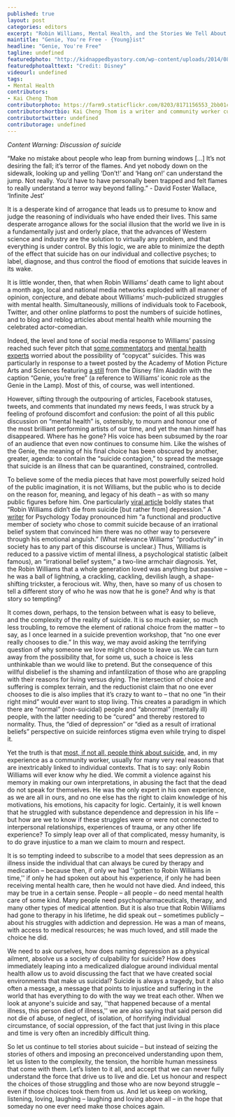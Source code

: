 ```yaml
---
published: true
layout: post
categories: editors
excerpt: "Robin Williams, Mental Health, and the Stories We Tell About Suicide"
maintitle: "Genie, You're Free - {Young}ist"
headline: "Genie, You're Free"
tagline: undefined
featuredphoto: "http://kidnappedbyastory.com/wp-content/uploads/2014/08/Prince-Spotlight-Series-Aladdin-and-Genie.png"
featuredphotoalttext: "Credit: Disney"
videourl: undefined
tags: 
- Mental Health
contributors:
- Kai Cheng Thom
contributorphoto: https://farm9.staticflickr.com/8203/8171156553_2bb01ca766.jpg
contributorshortbio: Kai Cheng Thom is a writer and community worker currently completing a Master’s degree in clinical social work.  They are also the co-founder of Monster Academy, a community mental health project for youth in Montreal.
contributortwitter: undefined
contributorage: undefined
---
```

*Content Warning: Discussion of suicide*

“Make no mistake about people who leap from burning windows […] It’s not desiring the fall; it’s terror of the flames. And yet nobody down on the sidewalk, looking up and yelling ‘Don’t!’ and ‘Hang on!’ can understand the jump. Not really. You’d have to have personally been trapped and felt flames to really understand a terror way beyond falling.” - David Foster Wallace, ‘Infinite Jest’

It is a desperate kind of arrogance that leads us to presume to know and judge the reasoning of individuals who have ended their lives. This same desperate arrogance allows for the social illusion that the world we live in is a fundamentally just and orderly place, that the advances of Western science and industry are the solution to virtually any problem, and that everything is under control. By this logic, we are able to minimize the depth of the effect that suicide has on our individual and collective psyches; to label, diagnose, and thus control the flood of emotions that suicide leaves in its wake. 

It is little wonder, then, that when Robin Williams’ death came to light about a month ago, local and national media networks exploded with all manner of opinion, conjecture, and debate about Williams’ much-publicized struggles with mental health. Simultaneously, millions of individuals took to Facebook, Twitter, and other online platforms to post the numbers of suicide hotlines, and to blog and reblog articles about mental health while mourning the celebrated actor-comedian. 

Indeed, the level and tone of social media response to Williams’ passing reached such fever pitch that [some commentators](http://www.google.com/url?q=http%3A%2F%2Fwww.thedailybeast.com%2Farticles%2F2014%2F08%2F12%2Fgenie-you-re-free-suicide-is-not-liberation.html&sa=D&sntz=1&usg=AFQjCNHMpZ4-hN-IQ2hY9bpuOh3RczZZgg) and [mental health experts](http://www.google.com/url?q=http%3A%2F%2Fwww.psychologytoday.com%2Fblog%2Fminority-report%2F201408%2Fgenie-youre-free&sa=D&sntz=1&usg=AFQjCNEP67yLx6saYG1UGmelgJbZzHTjkw) worried about the possibility of “copycat” suicides. This was particularly in response to a tweet posted by the Academy of Motion Picture Arts and Sciences featuring [a still](http://www.usmagazine.com/celebrity-news/news/robin-williams-dead-the-academy-reacts-with-aladdin-youre-free-2014128) from the Disney film Aladdin with the caption “Genie, you’re free” (a reference to Williams’ iconic role as the Genie in the Lamp).  Most of this, of course, was well intentioned. 

However, sifting through the outpouring of articles, Facebook statuses, tweets, and comments that inundated my news feeds, I was struck by a feeling of profound discomfort and confusion: the point of all this public discussion on “mental health” is, ostensibly, to mourn and honour one of the most brilliant performing artists of our time, and yet the man himself has disappeared. Where has he gone? His voice has been subsumed by the roar of an audience that even now continues to consume him. Like the wishes of the Genie, the meaning of his final choice has been obscured by another, greater, agenda: to contain the “suicide contagion,” to spread the message that suicide is an illness that can be quarantined, constrained, controlled.

To believe some of the media pieces that have most powerfully seized hold of the public imagination, it is not Williams, but the public who is to decide on the reason for, meaning, and legacy of his death –  as with so many public figures before him. One particularly [viral article](http://www.usmagazine.com/celebrity-news/news/robin-williams-dead-the-academy-reacts-with-aladdin-youre-free-2014128) boldly states that “Robin Williams didn’t die from suicide [but rather from] depression.” A [writer](http://www.google.com/url?q=http%3A%2F%2Fwww.psychologytoday.com%2Fblog%2Fminority-report%2F201408%2Fgenie-youre-free&sa=D&sntz=1&usg=AFQjCNEP67yLx6saYG1UGmelgJbZzHTjkw) for Psychology Today pronounced him “a functional and productive member of society who chose to commit suicide because of an irrational belief system that convinced him there was no other way to persevere through his emotional anguish.” (What relevance Williams’ “productivity” in society has to any part of this discourse is unclear.)  Thus, Williams is reduced to a passive victim of mental illness, a psychological statistic (albeit famous), an “irrational belief system,” a two-line armchair diagnosis.  Yet, the Robin Williams that a whole generation loved was anything but passive – he was a ball of lightning, a crackling, cackling, devilish laugh, a shape-shifting trickster, a ferocious wit. Why, then, have so many of us chosen to tell a different story of who he was now that he is gone? And why is that story so tempting?

It comes down, perhaps, to the tension between what is easy to believe, and the complexity of the reality of suicide. It is so much easier, so much less troubling, to remove the element of rational choice from the matter – to say, as I once learned in a suicide prevention workshop, that “no one ever really chooses to die.” In this way, we may avoid asking the terrifying question of why someone we love might choose to leave us. We can turn away from the possibility that, for some us, such a choice is less unthinkable than we would like to pretend. But the consequence of this willful disbelief is the shaming and infantilization of those who are grappling with their reasons for living versus dying. The intersection of choice and suffering is complex terrain, and the reductionist claim that no one ever chooses to die is also implies that it’s crazy to want to – that no one “in their right mind” would ever want to stop living. This creates a paradigm in which there are “normal” (non-suicidal) people and “abnormal” (mentally ill) people, with the latter needing to be “cured” and thereby restored to normality. Thus, the “died of depression” or “died as a result of irrational beliefs” perspective on suicide reinforces stigma even while trying to dispel it.

Yet the truth is that [most, if not all, people think about suicide,](http://www.google.com/url?q=http%3A%2F%2Fwww.samaritans.org%2Fhow-we-can-help-you%2Fmyths-about-suicide&sa=D&sntz=1&usg=AFQjCNGh9x6l9ZxDU5_VvfFIOrmVx90vTQ) and, in my experience as a community worker, usually for many very real reasons that are inextricably linked to individual contexts. That is to say: only Robin Williams will ever know why he died.  We commit a violence against his memory in making our own interpretations, in abusing the fact that the dead do not speak for themselves. He was the only expert in his own experience, as we are all in ours, and no one else has the right to claim knowledge of his motivations, his emotions, his capacity for logic. Certainly, it is well known that he struggled with substance dependence and depression in his life –  but how are we to know if these struggles were or were not connected to interpersonal relationships, experiences of trauma, or any other life experience?  To simply leap over all of that complicated, messy humanity, is to do grave injustice to a man we claim to mourn and respect.

It is so tempting indeed to subscribe to a model that sees depression as an illness inside the individual that can always be cured by therapy and medication – because then, if only we had ''gotten to Robin Williams in time,'' if only he had spoken out about his experience, if only he had been receiving mental health care, then he would not have died. And indeed, this may be true in a certain sense. People – all people – do need mental health care of some kind. Many people need psychopharmaceuticals, therapy, and many other types of medical attention. But it is also true that Robin Williams had gone to therapy in his lifetime, he did speak out – sometimes publicly – about his struggles with addiction and depression. He was a man of means, with access to medical resources; he was much loved, and still made the choice he did.

We need to ask ourselves, how does naming depression as a physical ailment, absolve us a society of culpability for suicide? How does immediately leaping into a medicalized dialogue around individual mental health allow us to avoid discussing the fact that we have created social environments that make us suicidal? Suicide is always a tragedy, but it also often a message, a message that points to injustice and suffering in the world that has everything to do with the way we treat each other. When we look at anyone's suicide and say, ''that happened because of a mental illness, this person died of illness,'' we are also saying that said person did not die of abuse, of neglect, of isolation, of horrifying individual circumstance, of social oppression, of the fact that just living in this place and time is very often an incredibly difficult thing. 

So let us continue to tell stories about suicide – but instead of seizing the stories of others and imposing an preconceived understanding upon them, let us listen to the complexity, the tension, the horrible human messiness that come with them. Let’s listen to it all, and accept that we can never fully understand the force that drive us to live and die. Let us honour and respect the choices of those struggling and those who are now beyond struggle – even if those choices took them from us.  And let us keep on working, listening, loving, laughing – laughing and loving above all – in the hope that someday no one ever need make those choices again. 
